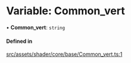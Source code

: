 # Variable: Common\_vert

• **Common\_vert**: `string`

#### Defined in

[src/assets/shader/core/base/Common_vert.ts:1](https://github.com/Orillusion/orillusion/blob/main/src/assets/shader/core/base/Common_vert.ts#L1)
